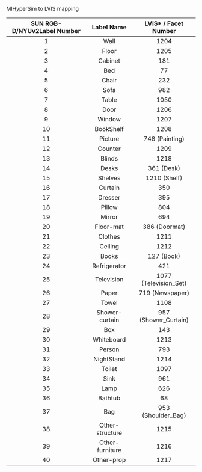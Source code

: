 MlHyperSim to LVIS mapping


| SUN RGB-D/NYUv2Label Number  | Label Name    | LVIS* / Facet Number | 
|:-------------:|:-------------:|:-------------:|
| 1  | Wall         | 1204 | 
| 2  | Floor       | 1205 |
| 3  | Cabinet     | 181 | 
| 4  | Bed       | 77 | 
| 5  | Chair   | 232 | 
| 6  | Sofa     | 982 | 
| 7  | Table     | 1050 | 
| 8  | Door        | 1206 | 
| 9 | Window       | 1207 | 
| 10 | BookShelf         | 1208 | 
| 11 | Picture        | 748 (Painting) | 
| 12 | Counter      | 1209 | 
| 13 | Blinds      | 1218 | 
| 14 | Desks      | 361 (Desk) | 
| 15 | Shelves      | 1210 (Shelf) | 
| 16 | Curtain      | 350 | 
| 17 | Dresser      | 395 | 
| 18 | Pillow     | 804 | 
| 19 | Mirror      | 694 | 
| 20 | Floor-mat      | 386 (Doormat) | 
| 21 | Clothes      | 1211 | 
| 22  | Ceiling         | 1212 | 
| 23  | Books       | 127 (Book) | 
| 24  | Refrigerator     | 421 | 
| 25  | Television       | 1077 (Television_Set) | 
| 26  | Paper       | 719 (Newspaper) | 
| 27  | Towel   | 1108 | 
| 28  | Shower-curtain | 957 (Shower_Curtain)  |
| 29  | Box     | 143 | 
| 30  | Whiteboard    | 1213    |
| 31 | Person       | 793 |
| 32 | NightStand       | 1214 |
| 33 | Toilet        | 1097 | 
| 34 | Sink      | 961 | 
| 35 | Lamp      | 626 | 
| 36 | Bathtub      | 68 | 
| 37 | Bag      | 953 (Shoulder_Bag) | 
| 38 | Other-structure | 1215  |
| 39 | Other-furniture   | 1216   |
| 40 | Other-prop      | 1217 | 